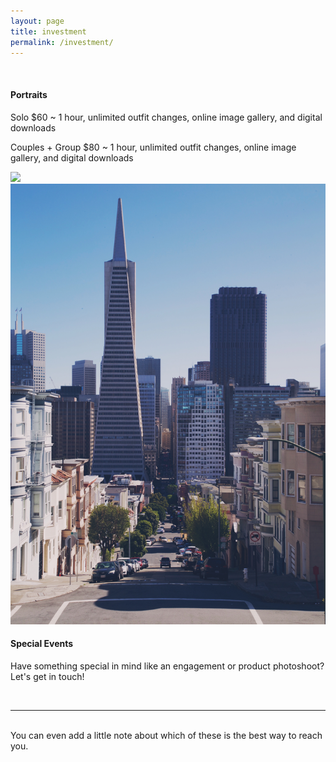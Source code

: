 ```yaml
---
layout: page
title: investment
permalink: /investment/
---
```



<br/>
<h4> <b>Portraits</b> </h4>
<p> Solo $60 ~ 1 hour, unlimited outfit changes, online image gallery, and digital downloads</p>
<p> Couples + Group $80 ~ 1 hour, unlimited outfit changes, online image gallery, and digital downloads</p>

<div class="img_row">
  <img class="col two" src="/img/6.jpg"/>
  <img class="col one" src="/img/11.jpg"/>
</div>

<h4> <b>Special Events</b> </h4>
<p> Have something special in mind like an engagement or product photoshoot? Let's get in touch!</p>

<br/>
<hr/>
<br/>
<span class="contacticon center">
	<a href="mailto:tsaitiffany@utexas.edu"><i class="fa fa-envelope-square"></i></a>
	<a href="https://www.instagram.com/tifftifftsai" target="_blank"><i class="fa fa-instagram"></i></a>
	<a href="http://tumblr.com" target="_blank"><i class="fa fa-tumblr-square"></i></a>
	<a href="https://twitter.com" target="_blank"><i class="fa fa-twitter-square"></i></a>
</span>

<div class="col three caption">
	You can even add a little note about which of these is the best way to reach you.
</div>


